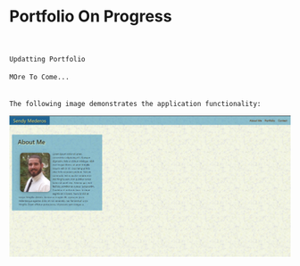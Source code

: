 # Portfolio On Progress
```


Updatting Portfolio 

MOre To Come...


The following image demonstrates the application functionality:
```
![Portfolio](./assets/picts/portfolio.png)
